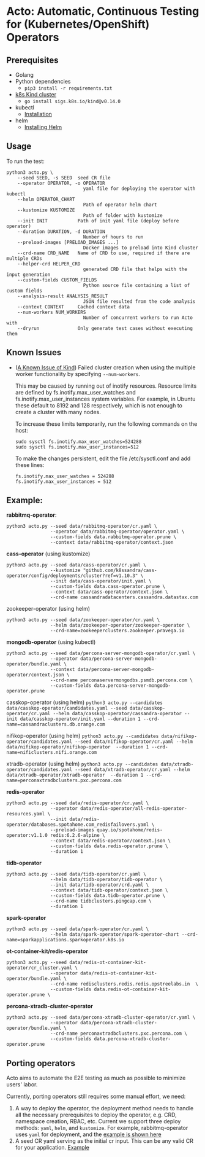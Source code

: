 # Acto: Automatic, Continuous Testing for (Kubernetes/OpenShift) Operators

## Prerequisites
- Golang
- Python dependencies
    - `pip3 install -r requirements.txt`
- [k8s Kind cluster](https://kind.sigs.k8s.io/)  
    - `go install sigs.k8s.io/kind@v0.14.0`
- kubectl
    - [Installation](https://kubernetes.io/docs/tasks/tools/install-kubectl-linux/)
- helm
    - [Installing Helm](https://helm.sh/docs/intro/install/)

## Usage
To run the test:  
```
python3 acto.py \
    --seed SEED, -s SEED  seed CR file
    --operator OPERATOR, -o OPERATOR
                            yaml file for deploying the operator with kubectl
    --helm OPERATOR_CHART
                            Path of operator helm chart
    --kustomize KUSTOMIZE
                            Path of folder with kustomize
    --init INIT           Path of init yaml file (deploy before operator)
    --duration DURATION, -d DURATION
                            Number of hours to run
    --preload-images [PRELOAD_IMAGES ...]
                            Docker images to preload into Kind cluster
    --crd-name CRD_NAME   Name of CRD to use, required if there are multiple CRDs
    --helper-crd HELPER_CRD
                            generated CRD file that helps with the input generation
    --custom-fields CUSTOM_FIELDS
                            Python source file containing a list of custom fields
    --analysis-result ANALYSIS_RESULT
                            JSON file resulted from the code analysis
    --context CONTEXT     Cached context data
    --num-workers NUM_WORKERS
                            Number of concurrent workers to run Acto with
    --dryrun              Only generate test cases without executing them
```

## Known Issues
- ([A Known Issue of Kind](https://kind.sigs.k8s.io/docs/user/known-issues/#pod-errors-due-to-too-many-open-files)) Failed cluster creation when using the multiple worker functionality by specifying `--num-workers`.

  This may be caused by running out of inotify resources. Resource limits are defined by fs.inotify.max_user_watches and fs.inotify.max_user_instances system variables. For example, in Ubuntu these default to 8192 and 128 respectively, which is not enough to create a cluster with many nodes.
  
  To increase these limits temporarily, run the following commands on the host:
  ```shell
  sudo sysctl fs.inotify.max_user_watches=524288
  sudo sysctl fs.inotify.max_user_instances=512
  ```
  To make the changes persistent, edit the file /etc/sysctl.conf and add these lines:
  ```shell
  fs.inotify.max_user_watches = 524288
  fs.inotify.max_user_instances = 512
  ```

## Example:   
**rabbitmq-operator**:  
```console
python3 acto.py --seed data/rabbitmq-operator/cr.yaml \
                --operator data/rabbitmq-operator/operator.yaml \
                --custom-fields data.rabbitmq-operator.prune \
                --context data/rabbitmq-operator/context.json
```

**cass-operator** (using kustomize)   
```console
python3 acto.py --seed data/cass-operator/cr.yaml \
                --kustomize "github.com/k8ssandra/cass-operator/config/deployments/cluster?ref=v1.10.3" \
                --init data/cass-operator/init.yaml \
                --custom-fields data.cass-operator.prune \
                --context data/cass-operator/context.json \
                --crd-name cassandradatacenters.cassandra.datastax.com
```

zookeeper-operator (using helm)  
```console
python3 acto.py --seed data/zookeeper-operator/cr.yaml \
                --helm data/zookeeper-operator/zookeeper-operator \
                --crd-name=zookeeperclusters.zookeeper.pravega.io
```

**mongodb-operator** (using kubectl)
```console
python3 acto.py --seed data/percona-server-mongodb-operator/cr.yaml \
                --operator data/percona-server-mongodb-operator/bundle.yaml \
                --context data/percona-server-mongodb-operator/context.json \
                --crd-name perconaservermongodbs.psmdb.percona.com \
                --custom-fields data.percona-server-mongodb-operator.prune
```

casskop-operator (using helm)
`python3 acto.py --candidates data/casskop-operator/candidates.yaml --seed data/casskop-operator/cr.yaml --helm data/casskop-operator/cassandra-operator --init data/casskop-operator/init.yaml --duration 1 --crd-name=cassandraclusters.db.orange.com`

nifikop-operator (using helm)
`python3 acto.py --candidates data/nifikop-operator/candidates.yaml --seed data/nifikop-operator/cr.yaml --helm data/nifikop-operator/nifikop-operator  --duration 1 --crd-name=nificlusters.nifi.orange.com`

xtradb-operator (using helm)
`python3 acto.py --candidates data/xtradb-operator/candidates.yaml --seed data/xtradb-operator/cr.yaml --helm data/xtradb-operator/xtradb-operator  --duration 1 --crd-name=perconaxtradbclusters.pxc.percona.com`

**redis-operator**
```console
python3 acto.py --seed data/redis-operator/cr.yaml \
                --operator data/redis-operator/all-redis-operator-resources.yaml \
                --init data/redis-operator/databases.spotahome.com_redisfailovers.yaml \
                --preload-images quay.io/spotahome/redis-operator:v1.1.0 redis:6.2.6-alpine \
                --context data/redis-operator/context.json \
                --custom-fields data.redis-operator.prune \
                --duration 1
```

**tidb-operator**
```
python3 acto.py --seed data/tidb-operator/cr.yaml \
                --helm data/tidb-operator/tidb-operator \
                --init data/tidb-operator/crd.yaml \
                --context data/tidb-operator/context.json \
                --custom-fields data.tidb-operator.prune \
                --crd-name tidbclusters.pingcap.com \
                --duration 1
```

**spark-operator**
```
python3 acto.py --seed data/spark-operator/cr.yaml \
                --helm data/spark-operator/spark-operator-chart --crd-name=sparkapplications.sparkoperator.k8s.io
```

**ot-container-kit/redis-operator**
```
python3 acto.py --seed data/redis-ot-container-kit-operator/cr_cluster.yaml \
                --operator data/redis-ot-container-kit-operator/bundle.yaml \
                --crd-name redisclusters.redis.redis.opstreelabs.in  \               
                --custom-fields data.redis-ot-container-kit-operator.prune \
```

**percona-xtradb-cluster-operator**
```
python3 acto.py --seed data/percona-xtradb-cluster-operator/cr.yaml \
                --operator data/percona-xtradb-cluster-operator/bundle.yaml \
                --crd-name perconaxtradbclusters.pxc.percona.com \
                --custom-fields data.percona-xtradb-cluster-operator.prune
```
## Porting operators
Acto aims to automate the E2E testing as much as possible to minimize users' labor.

Currently, porting operators still requires some manual effort, we need:
1. A way to deploy the operator, the deployment method needs to handle all the necessary prerequisites to deploy the operator, e.g. CRD, namespace creation, RBAC, etc. Current we support three deploy methods: `yaml`, `helm`, and `kustomize`. For example, rabbitmq-operator uses `yaml` for deployment, and the [example is shown here](data/rabbitmq-operator/operator.yaml)
2. A seed CR yaml serving as the initial cr input. This can be any valid CR for your application. [Example](data/rabbitmq-operator/cr.yaml)
